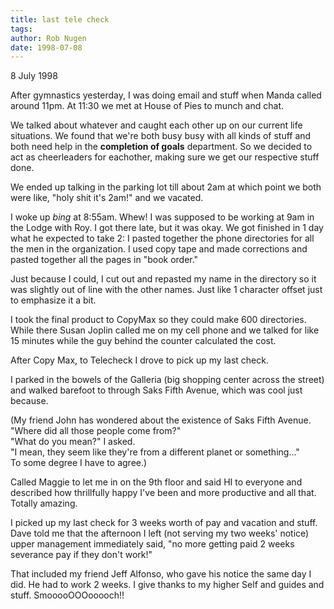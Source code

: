 ```yaml
---
title: last tele check
tags: 
author: Rob Nugen
date: 1998-07-08
---
```


<title>Last check from work</title>

<p class=date>8 July 1998</p>

<p>After gymnastics yesterday, I was doing email and stuff when Manda called around 11pm.  At 11:30 we met at House of Pies to munch and chat.

<p>We talked about whatever and caught each other up on our current life situations.  We found that we're both busy busy with all kinds of stuff and both need help in the <b>completion of goals</b> department.  So we decided to act as cheerleaders for eachother, making sure we get our respective stuff done.

<p>We ended up talking in the parking lot till about 2am at which point we both were like, "holy shit it's 2am!" and we vacated.

<p>I woke up <em>bing</em> at 8:55am.  Whew!  I was supposed to be working at 9am in the Lodge with Roy.  I got there late, but it was okay.  We got finished in 1 day what he expected to take 2: I pasted together the phone directories for all the men in the organization. I used copy tape and made corrections and pasted together all the pages in "book order."

<p>Just because I could, I cut out and repasted my name in the directory so it was slightly out of line with the other names.  Just like 1 character offset just to emphasize it a bit.

<p>I took the final product to CopyMax so they could make 600 directories.  While there Susan Joplin called me on my cell phone and we talked for like 15 minutes while the guy behind the counter calculated the cost.

<p>After Copy Max, to Telecheck I drove to pick up my last check.

<p>I parked in the bowels of the Galleria (big shopping center across the street) and walked barefoot to through Saks Fifth Avenue, which was cool just because.

<p>(My friend John has wondered about the existence of Saks Fifth Avenue.  "Where did all those people come from?"
<br>"What do you mean?" I asked. 
<br>"I mean, they seem like they're from a different planet or something..."
<br>To some degree I have to agree.)

<p>Called Maggie to let me in on the 9th floor and said HI to everyone and described how thrillfully happy I've been and more productive and all that.  Totally amazing.

<p>I picked up my last check for 3 weeks worth of pay and vacation and stuff.  Dave told me that the afternoon I left (not serving my two weeks' notice) upper management immediately said, "no more getting paid 2 weeks severance pay if they don't work!"

<p>That included my friend Jeff Alfonso, who gave his notice the same day I did.  He had to work 2 weeks.  I give thanks to my higher Self and guides and stuff.  SmooooOOOooooch!!
</p>
